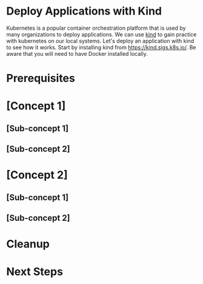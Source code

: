 <h1>Deploy Applications with Kind</h1>

Kubernetes is a popular container orchestration platform that is used by many organizations to deploy applications. We can use [kind](https://kind.sigs.k8s.io/) to gain practice with kubernetes on our local systems. Let's deploy an application with kind to see how it works. Start by installing kind from https://kind.sigs.k8s.io/. Be aware that you will need to have Docker installed locally.

# Prerequisites



# [Concept 1]

## [Sub-concept 1]

## [Sub-concept 2]

# [Concept 2]

## [Sub-concept 1]

## [Sub-concept 2]

# Cleanup

# Next Steps
